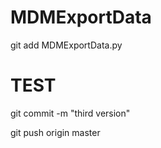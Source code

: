 # MDMExportData

git add MDMExportData.py
# TEST

git commit -m "third version"

git push origin master
